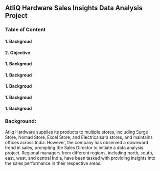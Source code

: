 <h2>AtliQ Hardware Sales Insights Data Analysis Project</h2>


<h3>Table of Content</h3>
    <h4>1. Backgroud </h4> 
    <h4>2. Objective </h4> 
    <h4>1. Backgroud </h4> 
    <h4>1. Backgroud </h4> 
    <h4>1. Backgroud </h4> 
    <h4>1. Backgroud </h4> 
    <h4>1. Backgroud </h4> 

<h3>Background:</h3>
Atliq Hardware supplies its products to multiple stores, including Surge Store, Nomad Store, Excel Store, and Electricalsara stores, and maintains offices across India. However, the company has observed a downward trend in sales, prompting the Sales Director to initiate a data analysis project. Regional managers from different regions, including north, south, east, west, and central India, have been tasked with providing insights into the sales performance in their respective areas.

